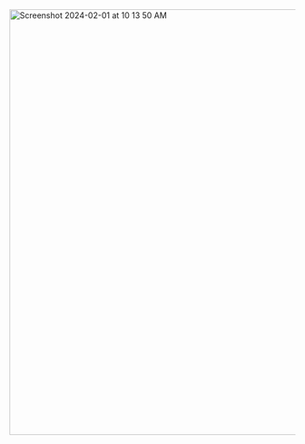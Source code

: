 <img width="750" alt="Screenshot 2024-02-01 at 10 13 50 AM" src="https://github.com/YohanJins/test-repo/assets/146444793/4cc6c6ce-b748-473f-bf2a-0b1d60f2e478">

